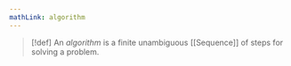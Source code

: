```yaml
---
mathLink: algorithm
---
```

>[!def]
>An *algorithm* is a finite unambiguous [[Sequence]] of steps for solving a problem.

